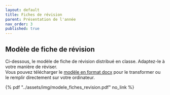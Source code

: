 ```yaml
---
layout: default
title: Fiches de révision
parent: Présentation de l'année
nav_order: 3
published: true
---
```


## Modèle de fiche de révision
Ci-dessous, le modèle de fiche de révision distribué en classe. Adaptez-le à votre manière de réviser.  
Vous pouvez télécharger le [modèle en format docx](../../assets/img/modele_fiches_revision.docx) pour le transformer ou le remplir directement sur votre ordinateur.  

{% pdf "../assets/img/modele_fiches_revision.pdf" no_link %}
